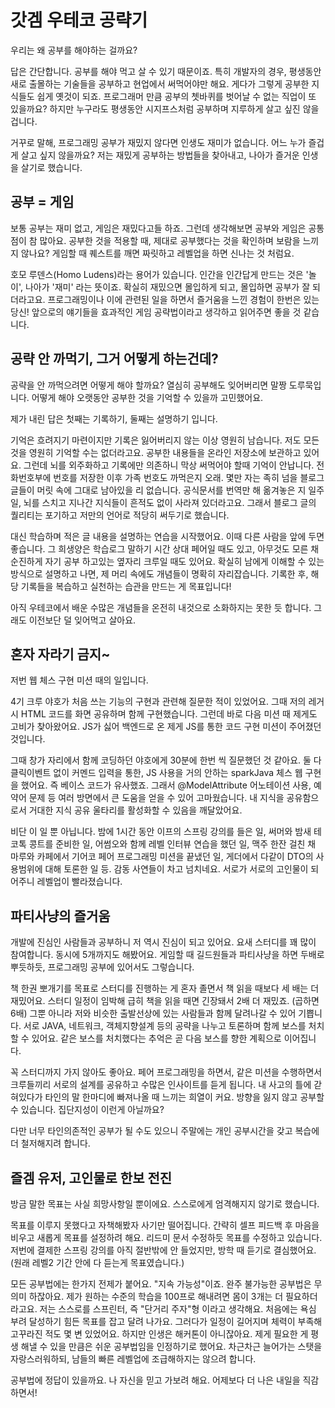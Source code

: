 # 갓겜 우테코 공략기

우리는 왜 공부를 해야하는 걸까요?

답은 간단합니다. 공부를 해야 먹고 살 수 있기 때문이죠. 
특히 개발자의 경우, 평생동안 새로 출몰하는 기술들을 공부하고 현업에서 써먹어야만 해요.
게다가 그렇게 공부한 지식들도 쉽게 옛것이 되죠.
프로그래머 만큼 공부의 쳇바퀴를 벗어날 수 없는 직업이 또 있을까요?
하지만 누구라도 평생동안 시지프스처럼 공부하며 지루하게 살고 싶진 않을 겁니다.

거꾸로 말해, 프로그래밍 공부가 재밌지 않다면 인생도 재미가 없습니다. 어느 누가 즐겁게 살고 싶지 않을까요?
저는 재밌게 공부하는 방법들을 찾아내고, 나아가 즐거운 인생을 살기로 했습니다.

## 공부 = 게임

보통 공부는 재미 없고, 게임은 재밌다고들 하죠.
그런데 생각해보면 공부와 게임은 공통점이 참 많아요.
공부한 것을 적용할 때, 제대로 공부했다는 것을 확인하며 보람을 느끼지 않나요?
게임할 때 퀘스트를 깨면 짜릿하고 레벨업을 하면 신나는 것 처럼요.

호모 루덴스(Homo Ludens)라는 용어가 있습니다.
인간을 인간답게 만드는 것은 '놀이', 나아가 '재미' 라는 뜻이죠.
확실히 재밌으면 몰입하게 되고, 몰입하면 공부가 잘 되더라고요.
프로그래밍이나 이에 관련된 일을 하면서 즐거움을 느낀 경험이 한번은 있는 당신!
앞으로의 얘기들을 효과적인 게임 공략법이라고 생각하고 읽어주면 좋을 것 같습니다.

## 공략 안 까먹기, 그거 어떻게 하는건데?

공략을 안 까먹으려면 어떻게 해야 할까요? 열심히 공부해도 잊어버리면 말짱 도루묵입니다.
어떻게 해야 오랫동안 공부한 것을 기억할 수 있을까 고민했어요. 

제가 내린 답은 첫째는 기록하기, 둘째는 설명하기 입니다.

기억은 흐려지기 마련이지만 기록은 잃어버리지 않는 이상 영원히 남습니다.
저도 모든 것을 영원히 기억할 수는 없더라고요. 공부한 내용들을 온라인 저장소에 보관하고 있어요.
그런데 뇌를 외주화하고 기록에만 의존하니 막상 써먹어야 할때 기억이 안납니다.
전화번호부에 번호를 저장한 이후 가족 번호도 까먹은지 오래. 몇만 자는 족히 넘을 블로그 글들이 머릿 속에 그대로 남아있을 리 없습니다. 
공식문서를 번역만 해 옮겨놓은 지 일주일, 뇌를 스치고 지나간 지식들이 흔적도 없이 사라져 있더라고요.
그래서 블로그 글의 퀄리티는 포기하고 저만의 언어로 적당히 써두기로 했습니다.

대신 학습하며 적은 글 내용을 설명하는 연습을 시작했어요. 이때 다른 사람을 앞에 두면 좋습니다.
그 희생양은 학습로그 말하기 시간 상대 페어일 때도 있고, 아무것도 모른 채 순진하게 자기 공부 하고있는 옆자리 크루일 때도 있어요.
확실히 남에게 이해할 수 있는 방식으로 설명하고 나면, 제 머리 속에도 개념들이 명확히 자리잡습니다.
기록한 후, 해당 기록들을 복습하고 실천하는 습관을 만드는 게 목표입니다!

아직 우테코에서 배운 수많은 개념들을 온전히 내것으로 소화하지는 못한 듯 합니다. 그래도 이전보단 덜 잊어먹고 살아요.

## 혼자 자라기 금지~

저번 웹 체스 구현 미션 때의 일입니다. 

4기 크루 야호가 처음 쓰는 기능의 구현과 관련해 질문한 적이 있었어요. 
그때 저의 레거시 HTML 코드를 화면 공유하며 함께 구현했습니다.
그런데 바로 다음 미션 때 제게도 고비가 찾아왔어요. 
JS가 싫어 백엔드로 온 제게 JS를 통한 코드 구현 미션이 주어졌던 것입니다. 

그때 창가 자리에서 함께 코딩하던 야호에게 30분에 한번 씩 질문했던 것 같아요.
둘 다 클릭이벤트 없이 커멘드 입력을 통한, JS 사용을 거의 안하는 sparkJava 체스 웹 구현을 했어요. 
즉 베이스 코드가 유사했죠.
그래서 @ModelAttribute 어노테이션 사용, 예약어 문제 등 여러 방면에서 큰 도움을 얻을 수 있어 고마웠습니다.
내 지식을 공유함으로서 거대한 지식 공유 울타리를 활성화할 수 있음을 깨달았어요.

비단 이 일 뿐 아닙니다. 밤에 1시간 동안 이프의 스프링 강의를 들은 일,
써머와 밤새 테코톡 콩트를 준비한 일,
어썸오와 함께 레벨 인터뷰 연습을 했던 일,
맥주 한잔 걸친 채 마루와 카페에서 기어코 페어 프로그래밍 미션을 끝냈던 일, 
게더에서 다같이 DTO의 사용범위에 대해 토론한 일 등.
감동 사연들이 차고 넘치네요. 서로가 서로의 고인물이 되어주니 레벨업이 빨라졌습니다.

## 파티사냥의 즐거움

개발에 진심인 사람들과 공부하니 저 역시 진심이 되고 있어요.
요새 스터디를 꽤 많이 참여합니다. 동시에 5개까지도 해봤어요.
게임할 때 길드원들과 파티사냥을 하면 두배로 뿌듯하듯, 프로그래밍 공부에 있어서도 그렇습니다.

책 한권 뽀개기를 목표로 스터디를 진행하는 게 혼자 졸면서 책 읽을 때보다 세 배는 더 재밌어요.
스터디 일정이 임박해 급히 책을 읽을 때면 긴장돼서 2배 더 재밌죠. (곱하면 6배)
그뿐 아니라 저와 비슷한 출발선상에 있는 사람들과 함께 달려나갈 수 있어 기쁩니다. 
서로 JAVA, 네트워크, 객체지향설계 등의 공략을 나누고 토론하며 함께 보스를 처치할 수 있어요.
같은 보스를 처치했다는 추억은 곧 다음 보스를 향한 계획으로 이어집니다.

꼭 스터디까지 가지 않아도 좋아요. 
페어 프로그래밍을 하면서, 같은 미션을 수행하면서 크루들끼리 서로의 설계를 공유하고 수많은 인사이트를 듣게 됩니다.
내 사고의 틀에 갇혀있다가 타인의 말 한마디에 빠져나올 때 느끼는 희열이 커요. 방향을 잃지 않고 공부할 수 있습니다. 
집단지성이 이런게 아닐까요? 

다만 너무 타인의존적인 공부가 될 수도 있으니 주말에는 개인 공부시간을 갖고 복습에 더 철저해지려 합니다.

## 즐겜 유저, 고인물로 한보 전진

방금 말한 목표는 사실 희망사항일 뿐이에요. 스스로에게 엄격해지지 않기로 했습니다.

목표를 이루지 못했다고 자책해봤자 사기만 떨어집니다. 
간략히 셀프 피드백 후 마음을 비우고 새롭게 목표를 설정하려 해요. 리드미 문서 수정하듯 목표를 수정하고 있습니다. 
저번에 결제한 스프링 강의를 아직 절반밖에 안 들었지만, 방학 때 듣기로 결심했어요. (원래 레벨2 기간 안에 다 듣는게 목표였습니다.)

모든 공부법에는 한가지 전제가 붙어요. "지속 가능성"이죠. 완주 불가능한 공부법은 무의미 하잖아요.
제가 원하는 수준의 학습을 100프로 해내려면 몸이 3개는 더 필요하더라고요.
저는 스스로를 스프린터, 즉 "단거리 주자"형 이라고 생각해요.
처음에는 욕심 부려 달성하기 힘든 목표를 잡고 달려 나가요. 그러다가 일정이 길어지며 체력이 부족해 고꾸라진 적도 몇 변 있었어요. 
하지만 인생은 해커톤이 아니잖아요. 제게 필요한 게 평생 해낼 수 있을 만큼은 쉬운 공부법임을 인정하기로 했어요.
차근차근 늘어가는 스탯을 자랑스러워하되, 남들의 빠른 레벨업에 조급해하지는 않으려 합니다.

공부법에 정답이 있을까요. 나 자신을 믿고 가보려 해요. 어제보다 더 나은 내일을 직감하면서!
